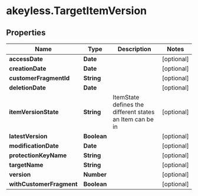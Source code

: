 # akeyless.TargetItemVersion

## Properties

Name | Type | Description | Notes
------------ | ------------- | ------------- | -------------
**accessDate** | **Date** |  | [optional] 
**creationDate** | **Date** |  | [optional] 
**customerFragmentId** | **String** |  | [optional] 
**deletionDate** | **Date** |  | [optional] 
**itemVersionState** | **String** | ItemState defines the different states an Item can be in | [optional] 
**latestVersion** | **Boolean** |  | [optional] 
**modificationDate** | **Date** |  | [optional] 
**protectionKeyName** | **String** |  | [optional] 
**targetName** | **String** |  | [optional] 
**version** | **Number** |  | [optional] 
**withCustomerFragment** | **Boolean** |  | [optional] 


